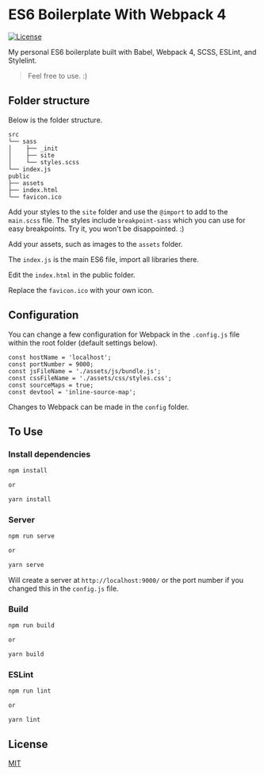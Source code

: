 # ES6 Boilerplate With Webpack 4

[![License](https://img.shields.io/badge/license-MIT-blue.svg?style=flat-square)](https://github.com/VD39/es6-webpack-boilerplate/blob/master/LICENSE)

My personal ES6 boilerplate built with Babel, Webpack 4, SCSS, ESLint, and Stylelint.

> Feel free to use. :)

## Folder structure

Below is the folder structure.

```
src
└── sass
│    ├── _init
│    ├── site
│    └── styles.scss
└── index.js
public
├── assets
├── index.html
└── favicon.ico
```

Add your styles to the `site` folder and use the `@import` to add to the `main.scss` file. The styles include `breakpoint-sass` which you can use for easy breakpoints. Try it, you won't be disappointed. :)

Add your assets, such as images to the `assets` folder.

The `index.js` is the main ES6 file, import all libraries there.

Edit the `index.html` in the public folder.

Replace the `favicon.ico` with your own icon.

## Configuration

You can change a few configuration for Webpack in the `.config.js` file within the root folder (default settings below).

```
const hostName = 'localhost';
const portNumber = 9000;
const jsFileName = './assets/js/bundle.js';
const cssFileName = './assets/css/styles.css';
const sourceMaps = true;
const devtool = 'inline-source-map';
```

Changes to Webpack can be made in the `config` folder.

## To Use

### Install dependencies

```sh
npm install

or

yarn install
```

### Server

```sh
npm run serve

or

yarn serve
```

Will create a server at `http://localhost:9000/` or the port number if you changed this in the `config.js` file.

### Build

```sh
npm run build

or

yarn build
```

### ESLint

```sh
npm run lint

or

yarn lint
```

## License

[MIT](https://github.com/VD39/es6-webpack-boilerplate/blob/master/LICENSE)
